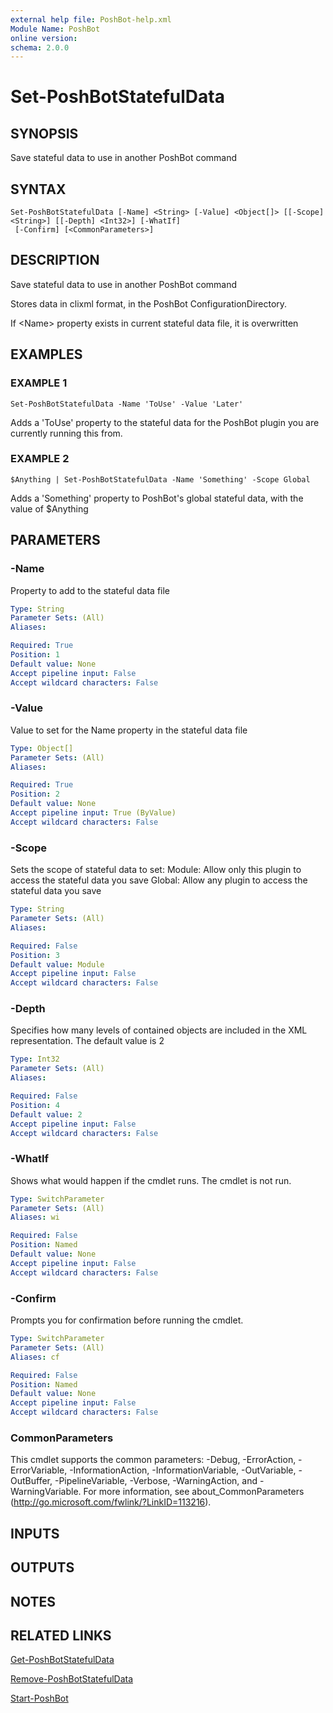 ```yaml
---
external help file: PoshBot-help.xml
Module Name: PoshBot
online version:
schema: 2.0.0
---
```


# Set-PoshBotStatefulData

## SYNOPSIS
Save stateful data to use in another PoshBot command

## SYNTAX

```
Set-PoshBotStatefulData [-Name] <String> [-Value] <Object[]> [[-Scope] <String>] [[-Depth] <Int32>] [-WhatIf]
 [-Confirm] [<CommonParameters>]
```

## DESCRIPTION
Save stateful data to use in another PoshBot command

Stores data in clixml format, in the PoshBot ConfigurationDirectory.

If \<Name\> property exists in current stateful data file, it is overwritten

## EXAMPLES

### EXAMPLE 1
```
Set-PoshBotStatefulData -Name 'ToUse' -Value 'Later'
```

Adds a 'ToUse' property to the stateful data for the PoshBot plugin you are currently running this from.

### EXAMPLE 2
```
$Anything | Set-PoshBotStatefulData -Name 'Something' -Scope Global
```

Adds a 'Something' property to PoshBot's global stateful data, with the value of $Anything

## PARAMETERS

### -Name
Property to add to the stateful data file

```yaml
Type: String
Parameter Sets: (All)
Aliases:

Required: True
Position: 1
Default value: None
Accept pipeline input: False
Accept wildcard characters: False
```

### -Value
Value to set for the Name property in the stateful data file

```yaml
Type: Object[]
Parameter Sets: (All)
Aliases:

Required: True
Position: 2
Default value: None
Accept pipeline input: True (ByValue)
Accept wildcard characters: False
```

### -Scope
Sets the scope of stateful data to set:
    Module: Allow only this plugin to access the stateful data you save
    Global: Allow any plugin to access the stateful data you save

```yaml
Type: String
Parameter Sets: (All)
Aliases:

Required: False
Position: 3
Default value: Module
Accept pipeline input: False
Accept wildcard characters: False
```

### -Depth
Specifies how many levels of contained objects are included in the XML representation.
The default value is 2

```yaml
Type: Int32
Parameter Sets: (All)
Aliases:

Required: False
Position: 4
Default value: 2
Accept pipeline input: False
Accept wildcard characters: False
```

### -WhatIf
Shows what would happen if the cmdlet runs.
The cmdlet is not run.

```yaml
Type: SwitchParameter
Parameter Sets: (All)
Aliases: wi

Required: False
Position: Named
Default value: None
Accept pipeline input: False
Accept wildcard characters: False
```

### -Confirm
Prompts you for confirmation before running the cmdlet.

```yaml
Type: SwitchParameter
Parameter Sets: (All)
Aliases: cf

Required: False
Position: Named
Default value: None
Accept pipeline input: False
Accept wildcard characters: False
```

### CommonParameters
This cmdlet supports the common parameters: -Debug, -ErrorAction, -ErrorVariable, -InformationAction, -InformationVariable, -OutVariable, -OutBuffer, -PipelineVariable, -Verbose, -WarningAction, and -WarningVariable.
For more information, see about_CommonParameters (http://go.microsoft.com/fwlink/?LinkID=113216).

## INPUTS

## OUTPUTS

## NOTES

## RELATED LINKS

[Get-PoshBotStatefulData]()

[Remove-PoshBotStatefulData]()

[Start-PoshBot]()

